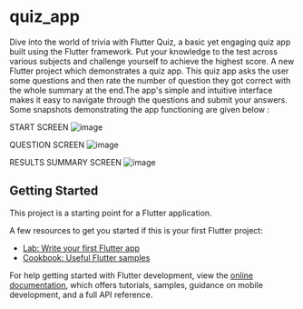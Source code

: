 # quiz_app


Dive into the world of trivia with Flutter Quiz, a basic yet engaging quiz app built using the Flutter framework. Put your knowledge to the test across various subjects and challenge yourself to achieve the highest score.
A new Flutter project which demonstrates a quiz app. This quiz app asks the user some questions and then rate the number of question they got correct with the whole summary at the end.The app's simple and intuitive interface makes it easy to navigate through the questions and submit your answers.
Some snapshots demonstrating the app functioning are given below :

START SCREEN
![image](https://github.com/ayush-raj26/quiz_app/assets/121502079/cde958d0-10b8-4d5d-a730-96b12f7a7f38)

QUESTION SCREEN
![image](https://github.com/ayush-raj26/quiz_app/assets/121502079/123dbbb6-8e4d-447b-828b-4a8355d98d40)

RESULTS SUMMARY SCREEN
![image](https://github.com/ayush-raj26/quiz_app/assets/121502079/b3c15e94-d1e9-4dce-a8f8-024512499347)

## Getting Started

This project is a starting point for a Flutter application.

A few resources to get you started if this is your first Flutter project:

- [Lab: Write your first Flutter app](https://docs.flutter.dev/get-started/codelab)
- [Cookbook: Useful Flutter samples](https://docs.flutter.dev/cookbook)

For help getting started with Flutter development, view the
[online documentation](https://docs.flutter.dev/), which offers tutorials,
samples, guidance on mobile development, and a full API reference.
